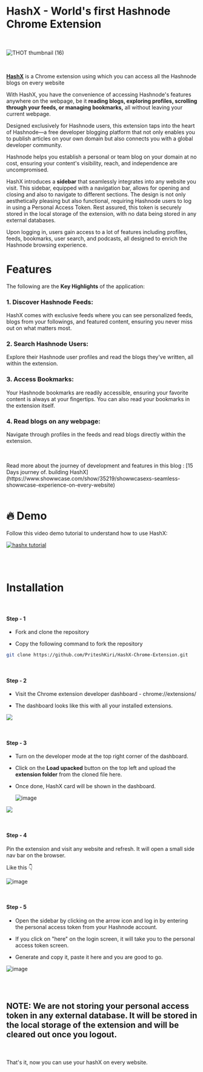 
# HashX - World's first Hashnode Chrome Extension


</br>

![THOT thumbnail (16)](https://github.com/PriteshKiri/HashX-Chrome-Extension/assets/77957844/aedb4629-b361-4e23-90c3-829415f8e4bb)



</br>

[**HashX**](https://hashx.vercel.app/ ) is a Chrome extension using which you can access all the Hashnode blogs on every website

With HashX, you have the convenience of accessing Hashnode's features anywhere on the webpage, be it **reading blogs, exploring profiles, scrolling through your feeds, or managing bookmarks,** all without leaving your current webpage.

Designed exclusively for Hashnode users, this extension taps into the heart of Hashnode—a free developer blogging platform that not only enables you to publish articles on your own domain but also connects you with a global developer community.

 Hashnode helps you establish a personal or team blog on your domain at no cost, ensuring your content's visibility, reach, and independence are uncompromised.

HashX introduces a **sidebar** that seamlessly integrates into any website you visit. This sidebar, equipped with a navigation bar, allows for opening and closing and also to navigate to different sections. The design is not only aesthetically pleasing but also functional, requiring Hashnode users to log in using a Personal Access Token. Rest assured, this token is securely stored in the local storage of the extension, with no data being stored in any external databases.

Upon logging in, users gain access to a lot of features including profiles, feeds, bookmarks, user search, and podcasts, all designed to enrich the Hashnode browsing experience.


# Features

The following are the **Key Highlights** of the application:
</br>

### 1.  Discover Hashnode Feeds:
HashX comes with exclusive feeds where you can see personalized feeds, blogs from your followings, and featured content, ensuring you never miss out on what matters most.
</br>

### 2. Search Hashnode Users: 
 Explore their Hashnode user profiles and read the blogs they've written, all within the extension.
</br>

### 3. Access Bookmarks: 
Your Hashnode bookmarks are readily accessible, ensuring your favorite content is always at your fingertips. You can also read your bookmarks in the extension itself.

### 4. Read blogs on any webpage: 
Navigate through profiles in the feeds and read blogs directly within the extension.

</br>
</br>
Read more about the journey of development and features in this blog : [15 Days journey of. building HashX](https://www.showwcase.com/show/35219/showwcasexs-seamless-showwcase-experience-on-every-website)

</br>
</br>

# 🔥 Demo 

Follow this video demo tutorial to understand how to use HashX:
</br>

[![hashx tutorial](https://img.youtube.com/vi/BvwuVk7FAO8/0.jpg)](https://www.youtube.com/watch?v=BvwuVk7FAO8)


</br>
</br>

# Installation
</br>

#### Step - 1

- Fork and clone the repository 

- Copy the following command to fork the repository

```bash
git clone https://github.com/PriteshKiri/HashX-Chrome-Extension.git
```

</br>

#### Step - 2

- Visit the Chrome extension developer dashboard - chrome://extensions/

- The dashboard looks like this with all your installed extensions.

![](https://res.cloudinary.com/ddlhk5yje/image/upload/v1685130155/Screenshot_2023-05-27_at_1.12.30_AM_v2bfp7.png)

</br>

#### Step - 3

- Turn on the developer mode at the top right corner of the dashboard.

- Click on the **Load upacked** button on the top left and upload the **extension folder** from the cloned file here.

- Once done, HashX card will be shown in the dashboard.

  ![image](https://github.com/PriteshKiri/HashX-Chrome-Extension/assets/77957844/e4983fbf-7f5f-4d8a-9782-df6296246f21)


![](https://github-production-user-asset-6210df.s3.amazonaws.com/77957844/301865081-4ba09a2c-f07a-4c21-8917-c2e7512d215d.png?X-Amz-Algorithm=AWS4-HMAC-SHA256&X-Amz-Credential=AKIAVCODYLSA53PQK4ZA%2F20240202%2Fus-east-1%2Fs3%2Faws4_request&X-Amz-Date=20240202T135547Z&X-Amz-Expires=300&X-Amz-Signature=20ef95f42848260f7353cebf44f2684f7aee585e698c245263225fed911660e6&X-Amz-SignedHeaders=host&actor_id=77957844&key_id=0&repo_id=751813709)

</br>

#### Step - 4

Pin the extension and visit any website and refresh. It will open a small side nav bar on the browser.

Like this 👇 

![image](https://github.com/PriteshKiri/HashX-Chrome-Extension/assets/77957844/6b7cc8b8-f860-4da5-917b-e2754df8d0a4)

</br>

#### Step - 5

- Open the sidebar by clicking on the arrow icon and log in by entering the personal access token from your Hashnode account. 

- If you click on "here" on the login screen, it will take you to the personal access token screen.

- Generate and copy it, paste it here and you are good to go.

![image](https://github.com/PriteshKiri/HashX-Chrome-Extension/assets/77957844/814a1e3e-d73e-4f8b-b37f-bf5f5d0336da)


</br></br>

## NOTE: We are not storing your personal access token in any external database. It will be stored in the local storage of the extension and will be cleared out once you logout.
</br></br>
That's it, now you can use your hashX on every website.


